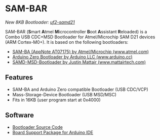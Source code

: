 # SAM-BAR
*New 8KB Bootloader: [uf2-samd21](https://github.com/awatterott/uf2-samd21)*

SAM-BAR (**S**mart **A**tmel **M**icrocontroller **B**oot **A**ssistant **R**eloaded) is a Combo USB CDC+MSD Bootloader for Atmel/Microchip SAM D21 devices (ARM Cortex-M0+).
It is based on the following bootloaders:
* [SAM-BA (AppNote AT07175) by Atmel/Microchip (www.atmel.com)](http://www.atmel.com/images/Atmel-42366-SAM-BA-Bootloader-for-SAM-D21_ApplicationNote_AT07175.zip)
* [Arduino Zero Bootloader by Arduino LLC (www.arduino.cc)](https://github.com/arduino/ArduinoCore-samd/tree/master/bootloaders/zero)
* [SAMD-MSD-Bootloader by Justin Mattair (www.mattairtech.com)](https://github.com/mattairtech/SAMD-MSD-Bootloader)


## Features
* SAM-BA and Arduino Zero compatible Bootloader (USB CDC/VCP)
* Mass-Storage-Device Bootloader (USB MSD/MSC)
* Fits in 16KB (user program start at 0x4000)


## Software
* [Bootloader Source Code](https://github.com/watterott/SAM-BAR/tree/master/bootloader)
* [Board Support Package for Arduino IDE](https://github.com/watterott/SAM-BAR/tree/master/arduino)
